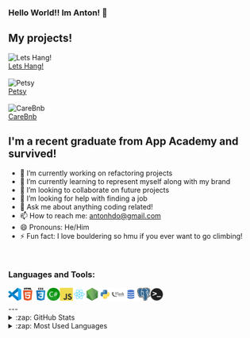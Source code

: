### Hello World!! Im Anton! 👋

## My projects!


<div style="display:flex; flex-direction:column;">
    <img alt="Lets Hang!" width="260px" src="https://i.imgur.com/3PlGZaM.jpeg" />
    <a href="https://lets-hang.onrender.com">Lets Hang!</a>
</div>
<br>

<div style="display:flex; flex-direction:column;">
    <img alt="Petsy" width="260px" src="https://i.imgur.com/9d518Md.jpeg" />
    <a href="https://aa-flask-project.onrender.com">Petsy</a>
</div>
<br>
<div style="display:flex; flex-direction:column;">
    <img alt="CareBnb" width="260px" src="https://i.imgur.com/OV4gh9e.jpeg" />
    <a href="https://anton-auth-me.onrender.com">CareBnb</a>
</div>

## I'm a recent graduate from App Academy and survived!

- 🔭 I’m currently working on refactoring projects
- 🌱 I’m currently learning to represent myself along with my brand
- 👯 I’m looking to collaborate on future projects
- 🤔 I’m looking for help with finding a job
- 💬 Ask me about anything coding related!
- 📫 How to reach me: antonhdo@gmail.com
- 😄 Pronouns: He/Him
- ⚡ Fun fact: I love bouldering so hmu if you ever want to go climbing!

<br/>

### Languages and Tools:

<img align="left" alt="Visual Studio Code" width="26px" src="https://raw.githubusercontent.com/github/explore/80688e429a7d4ef2fca1e82350fe8e3517d3494d/topics/visual-studio-code/visual-studio-code.png" />
<img align="left" alt="HTML5" width="26px" src="https://raw.githubusercontent.com/github/explore/80688e429a7d4ef2fca1e82350fe8e3517d3494d/topics/html/html.png"/>
<img align="left" alt="CSS3" width="26px" src="https://raw.githubusercontent.com/github/explore/80688e429a7d4ef2fca1e82350fe8e3517d3494d/topics/css/css.png"/>
<img align="left" alt="CSharp" width="26px" src="https://raw.githubusercontent.com/github/explore/80688e429a7d4ef2fca1e82350fe8e3517d3494d/topics/csharp/csharp.png"/>
<img align="left" alt="JavaScript" width="26px" src="https://raw.githubusercontent.com/github/explore/80688e429a7d4ef2fca1e82350fe8e3517d3494d/topics/javascript/javascript.png"/>
<img align="left" alt="React" width="26px" src="https://raw.githubusercontent.com/github/explore/80688e429a7d4ef2fca1e82350fe8e3517d3494d/topics/react/react.png" />
<img align="left" alt="Node.js" width="26px" src="https://raw.githubusercontent.com/github/explore/80688e429a7d4ef2fca1e82350fe8e3517d3494d/topics/nodejs/nodejs.png" />
<img align="left" alt="python" width="26px" src="https://raw.githubusercontent.com/github/explore/80688e429a7d4ef2fca1e82350fe8e3517d3494d/topics/python/python.png" />
<img align="left" alt="flask" width="26px" src="https://raw.githubusercontent.com/github/explore/80688e429a7d4ef2fca1e82350fe8e3517d3494d/topics/flask/flask.png" />
<img align="left" alt="SQL" width="26px" src="https://raw.githubusercontent.com/github/explore/80688e429a7d4ef2fca1e82350fe8e3517d3494d/topics/sql/sql.png" />
<img align="left" alt="postgreSQL" width="26px" src="https://raw.githubusercontent.com/github/explore/80688e429a7d4ef2fca1e82350fe8e3517d3494d/topics/postgresql/postgresql.png" />
<img align="left" alt="Terminal" width="26px" src="https://raw.githubusercontent.com/github/explore/80688e429a7d4ef2fca1e82350fe8e3517d3494d/topics/terminal/terminal.png" />

<br/>
<br/>
---

<details>
  <summary>:zap: GitHub Stats</summary>

  <img align="left" alt="Anton's GitHub Stats" src="https://github-readme-stats.vercel.app/api?username=AntonHDo&show_icons=true&hide_border=true" />

</details>

<details>
  <summary>:zap: Most Used Languages</summary>

<img align="left" alt="Anton's GitHub Top Languages" src="https://github-readme-stats.vercel.app/api/top-langs/?username=AntonHDo" />

</details>
